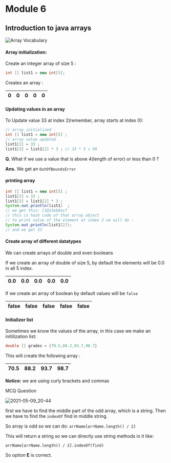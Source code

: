 # Module 6 

## Introduction to java arrays 

![Array Vocabulary](https://user-images.githubusercontent.com/30211412/117583524-2f46af80-b125-11eb-9856-793bd01c34a6.png)

#### Array initialization:

Create an integer array of size 5 : 
```java 
int [] list1 = new int[5]; 
```

Creates an array : 

| 0 	| 0 	| 0 	| 0 	| 0 	|
|:-:	|---	|---	|---	|:-:	|

#### Updating values in an array 

To Update value 33 at index 2(remember, array starts at index 0): 

```java 
// array initialized 
int [] list1 = new int[5] ; 
// array value updated 
list1[2] = 33 ; 
list1[3] = list1[2] * 3 ; // 33 * 3 = 99
```

**Q.** What if we use a value that is above 4(length of error) or less than 0 ? 

**Ans.** We get an `OutOfBoundsError` 

#### printing array 

```java 
int [] list1 = new int[5] ; 
list1[2] = 33 ; 
list1[3] = list1[2] * 3 ; 
System.out.println(list1)  ; 
// we get this: [I@13eb8acf
// this is hash code of that array object 
// to print value of the element at index 2 we will do : 
System.out.println(list1[2]);
// and we get 33 
```

#### Create array of different datatypes 

We can create arrays of double and even booleans 

If we create an array of double of size 5, by default the elements will be 0.0 in all 5 index. 

| 0.0 	| 0.0 	| 0.0 	| 0.0 	| 0.0 	|
|:---:	|-----	|-----	|-----	|:---:	|


If we create an array of boolean by default  values will be `false` 

| false 	| false 	| false 	| false 	| false 	|
|:-----:	|-------	|-------	|-------	|:-----:	|

#### Initializer list 

Sometimes we know the values of the array, in this case we make an initilization list:
```java
double [] grades = {70.5,88.2,93.7,98.7} 
```
This will create the following array : 

| 70.5 	| 88.2 	| 93.7 	| 98.7 	|
|:----:	|------	|------	|------	|

**Notice:** we are using curly brackets and commas

MCQ Question

![2021-05-09_20-44](https://user-images.githubusercontent.com/30211412/117608784-65634e00-b17c-11eb-8410-4b1876661dba.png)


first we have to find the middle part of the odd array, which is a string. 
Then we have to find the `indexOf` find in middle string. 

So array is odd so we can do: `arrName[arrName.length() / 2]` 

This will return a string so we can directly use string methods in it like:

`arrName[arrName.length() / 2].indexOf(find)`

So option **E** is correct. 




